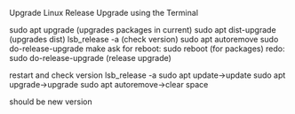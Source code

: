 Upgrade Linux Release Upgrade using the Terminal

sudo apt upgrade (upgrades packages in current)
sudo apt dist-upgrade (upgrades dist)
lsb_release -a (check version)
sudo apt autoremove
sudo do-release-upgrade
make ask for reboot: sudo reboot (for packages)
redo: sudo do-release-upgrade (release upgrade)

restart and check version
lsb_release -a
sudo apt update->update 
sudo apt upgrade->upgrade
sudo apt autoremove->clear space

should be new version